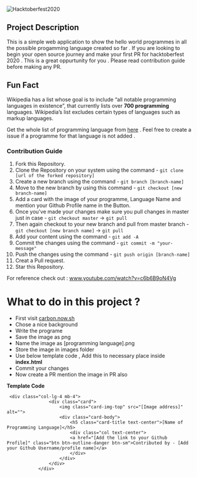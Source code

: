 ![Hacktoberfest2020](https://hacktoberfest.digitalocean.com/assets/HF-full-logo-b05d5eb32b3f3ecc9b2240526104cf4da3187b8b61963dd9042fdc2536e4a76c.svg)

## Project Description

This is a simple web application to show the hello world programmes in all the possible progamming language created so far . If you are looking to begin your open source journey and make your first PR for hacktoberfest 2020 . This is a great oppurtunity for you . Please read contribution guide before making any PR.

## Fun Fact

Wikipedia has a list whose goal is to include “all notable programming languages in existence”, that currently lists over <strong>700 programming</strong> languages. Wikipedia’s list excludes certain types of languages such as markup languages.

Get the whole list of programming language from [here](https://en.wikipedia.org/wiki/List_of_programming_languages) .
Feel free to create a issue if a programme for that language is not added .

### Contribution Guide

1. Fork this Repository.
2. Clone the Repository on your system using the command - `git clone [url of the forked repository]`
3. Create a new branch using the command - `git branch [branch-name]`
4. Move to the new branch by using this command - `git checkout [new branch-name]`
5. Add a card with the image of your programme, Language Name and mention your Github Profile name in the Button.
6. Once you've made your changes make sure you pull changes in master just in case - `git checkout master` -> `git pull`
7. Then again checkout to your new branch and pull from master branch - `git checkout [new branch name]` -> `git pull`
8. Add your content using the command - `git add -A`
9. Commit the changes using the command - `git commit -m "your-message"`
10. Push the changes using the command - `git push origin [branch-name]`
11. Creat a Pull request.
12. Star this Repository.

For reference check out : www.youtube.com/watch?v=c6b6B9oN4Vg

# What to do in this project ?

- First visit [carbon.now.sh](https://carbon.now.sh/)
- Chose a nice background
- Write the programe
- Save the image as png
- Name the image as [programming language].png
- Store the image in images folder
- Use below template code , Add this to necessary place inside <strong>index.html</strong>
- Commit your changes
- Now create a PR mention the image in PR also

<strong>Template Code</strong>

```
 <div class="col-lg-4 mb-4">
                <div class="card">
                    <img class="card-img-top" src="[Image address]" alt="">
                    <div class="card-body">
                        <h5 class="card-title text-center">[Name of Programming Language]</h5>
                        <div class="col text-center">
                        <a href="[Add the link to your Github Profile]" class="btn btn-outline-danger btn-sm">Contributed by - [Add your Github Username/profile name]</a>
                        </div>
                    </div>
                </div>
            </div>
```
